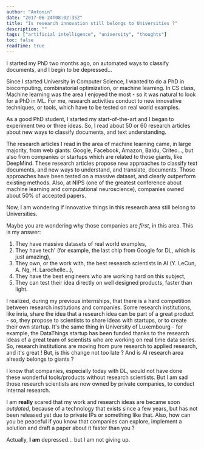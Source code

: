 ```yaml
---
author: "Antonin"
date: "2017-06-24T08:02:35Z"
title: "Is research innovation still belongs to Universities ?"
description: ""
tags: ["artificial intelligence", "university", "thoughts"]
toc: false
readTime: true
---
```


I started my PhD two months ago, on automated ways to classify documents, and I begin to be depressed...

Since I started University in Computer Science, I wanted to do a PhD in biocomputing, combinatorial optimization, or machine learning.
In CS class, Machine learning was the area I enjoyed the most - so it was natural to look for a PhD in ML.
For me, research activities conduct to new innovative techniques, or tools, which have to be tested on real world examples.

As a good PhD student, I started my start-of-the-art and I began to experiment two or three ideas.
So, I read about 50 or 60 research articles about new ways to classify documents, and text understanding.

The research articles I read in the area of machine learning came, in large majority, from web giants: Google, Facebook, Amazon, Baidu, Criteo..., but also from companies or startups which are related to those giants, like DeepMind.
These research articles propose new approaches to classify text documents, and new ways to understand, and translate, documents.
Those approaches have been tested on a massive dataset, and clearly outperform existing methods.
Also, at NIPS (one of the greatest conference about machine learning and computational neuroscience), companies owned about 50% of accepted papers.

Now, I am wondering if innovative things in this research area still belong to Universities.

Maybe you are wondering why those companies are *first*, in this area.
This is my answer:

1. They have massive datasets of real world examples,
2. They have tech' (for example, the last chip from Google for DL, which is just amazing),
3. They own, or the work with, the best research scientists in AI (Y. LeCun, A. Ng, H. Larochelle...),
4. They have the best engineers who are working hard on this subject,
5. They can test their idea directly on well designed products, faster than light.

I realized, during my previous internships, that there is a hard competition between research institutions and companies.
Some research institutions, like inria, share the idea that a research idea can be part of a great product - so, they propose to scientists to share ideas with startups, or to create their own startup.
It's the same thing in University of Luxembourg - for example, the DataThings startup has been funded thanks to the research ideas of a great team of scientists who are working on real time data series.
So, research institutions are moving from pure research to applied research, and it's great !
But, is this change not too late ?
And is AI research area already belongs to giants ?

I know that companies, especially today with DL, would not have done these wonderful tools/products without research scientists.
But I am sad those research scientists are now owned by private companies, to conduct internal research.

I am **really** scared that my work and research ideas are became soon *outdated*, because of a technology that exists since a few years, but has not been released yet due to private IPs or something like that.
Also, how can you be peaceful if you know that companies can explore, implement a solution and draft a paper about it faster than you ?

Actually, **I am** depressed... but I am not giving up.
